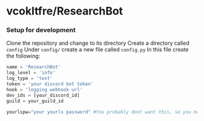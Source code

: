 # vcokltfre/ResearchBot

### Setup for development

Clone the repository and change to its directory
Create a directory called `config`
Under `config/` create a new file called `config.py`
In this file create the following:
```py
name = 'ResearchBot'
log_level = 'info'
log_type = 'text'
token = 'your discord bot token'
hook = 'logging webhook url'
dev_ids = [your_discord_id]
guild = your_guild_id

yourlspw="your yourls password" #You probably dont want this, so you may want to comment out the line that says "bot.cogs.utility.links" in main.py
```